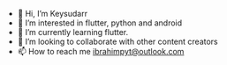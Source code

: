 - 👋 Hi, I’m Keysudarr
- 👀 I’m interested in flutter, python and android
- 🌱 I’m currently learning flutter.
- 💞️  I’m looking to collaborate with other content creators
- 📫 How to reach me ibrahimpyt@outlook.com



